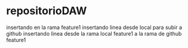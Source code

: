 # repositorioDAW
insertando en la rama feature1
insertando linea desde local para subir a github
insertando linea desde la rama local feature1 a la rama de github feature1
